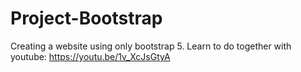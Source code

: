 # Project-Bootstrap
Creating a website using only bootstrap 5. 
Learn to do together with youtube:  https://youtu.be/1v_XcJsGtyA
